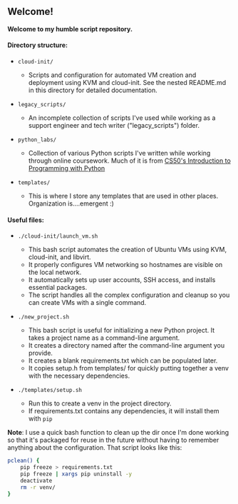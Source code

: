 ## Welcome!

**Welcome to my humble script repository.**

#### Directory structure:

- `cloud-init/`
  - Scripts and configuration for automated VM creation and deployment using KVM and cloud-init. See the nested README.md in this directory for detailed documentation.

- `legacy_scripts/`
  - An incomplete collection of scripts I've used while working as a support engineer and tech writer ("legacy_scripts") folder.

- `python_labs/`
  - Collection of various Python scripts I've written while working through online coursework. Much of it is from [CS50's Introduction to Programming with Python](https://cs50.harvard.edu/python/2022/)

- `templates/`
  - This is where I store any templates that are used in other places. Organization is....emergent :)

#### Useful files:

- `./cloud-init/launch_vm.sh`
  - This bash script automates the creation of Ubuntu VMs using KVM, cloud-init, and libvirt.
  - It properly configures VM networking so hostnames are visible on the local network.
  - It automatically sets up user accounts, SSH access, and installs essential packages.
  - The script handles all the complex configuration and cleanup so you can create VMs with a single command.

- `./new_project.sh`
  - This bash script is useful for initializing a new Python project. It takes a project name as a command-line argument.
  - It creates a directory named after the command-line argument you provide.
  - It creates a blank requirements.txt which can be populated later.
  - It copies setup.h from templates/ for quickly putting together a venv with the necessary dependencies.
  
- `./templates/setup.sh`
  - Run this to create a venv in the project directory.
  - If requirements.txt contains any dependencies, it will install them with `pip`

**Note**: I use a quick bash function to clean up the dir once I'm done working so that it's packaged for reuse in the future without having to remember anything about the configuration. That script looks like this:

```bash
pclean() {
    pip freeze > requirements.txt
    pip freeze | xargs pip uninstall -y
    deactivate
    rm -r venv/
}
```